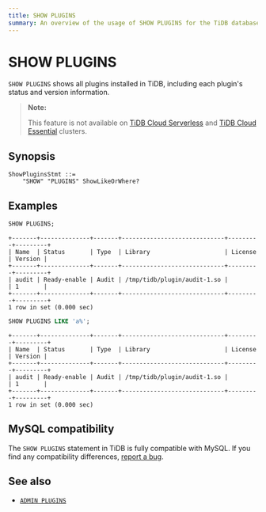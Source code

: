 ```yaml
---
title: SHOW PLUGINS
summary: An overview of the usage of SHOW PLUGINS for the TiDB database.
---
```


# SHOW PLUGINS

`SHOW PLUGINS` shows all plugins installed in TiDB, including each plugin's status and version information.

> **Note:**
>
> This feature is not available on [TiDB Cloud Serverless](https://docs.pingcap.com/tidbcloud/select-cluster-tier#tidb-cloud-serverless) and [TiDB Cloud Essential](https://docs.pingcap.com/tidbcloud/select-cluster-tier#essential) clusters.

## Synopsis

```ebnf+diagram
ShowPluginsStmt ::=
    "SHOW" "PLUGINS" ShowLikeOrWhere?
```

## Examples

```sql
SHOW PLUGINS;
```

```
+-------+--------------+-------+-----------------------------+---------+---------+
| Name  | Status       | Type  | Library                     | License | Version |
+-------+--------------+-------+-----------------------------+---------+---------+
| audit | Ready-enable | Audit | /tmp/tidb/plugin/audit-1.so |         | 1       |
+-------+--------------+-------+-----------------------------+---------+---------+
1 row in set (0.000 sec)
```

```sql
SHOW PLUGINS LIKE 'a%';
```

```
+-------+--------------+-------+-----------------------------+---------+---------+
| Name  | Status       | Type  | Library                     | License | Version |
+-------+--------------+-------+-----------------------------+---------+---------+
| audit | Ready-enable | Audit | /tmp/tidb/plugin/audit-1.so |         | 1       |
+-------+--------------+-------+-----------------------------+---------+---------+
1 row in set (0.000 sec)
```

## MySQL compatibility

The `SHOW PLUGINS` statement in TiDB is fully compatible with MySQL. If you find any compatibility differences, [report a bug](https://docs.pingcap.com/tidb/stable/support).

## See also

- [`ADMIN PLUGINS`](/sql-statements/sql-statement-admin.md#admin-plugins-related-statement)